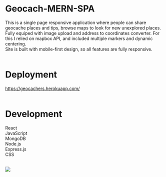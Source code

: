 # Geocach-MERN-SPA

This is a single page responsive application where people can share geocache places and tips, browse maps to look for new unexplored places.
Fully equiped with image upload and address to coordinates converter.  For this I relied on mapbox API, and included multiple markers and dynamic centering.
</br>
Site is built with mobile-first design, so all features are fully responsive. 
</br>
</br>
# Deployment</br>
https://geocachers.herokuapp.com/
</br>
</br>
# Development</br>
React </br>
JavaScript  </br>
MongoDB  </br>
Node.js  </br>
Express.js  </br>
CSS </br>
</br>

![](geo.gif)
